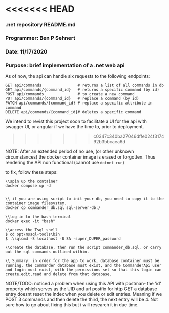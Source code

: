 <<<<<<< HEAD
=======
### .net repository README.md
### Programmer: Ben P Sehnert
### Date: 11/17/2020
### Purpose: brief implementation of a .net web api

As of now, the api can handle six requests to the following endpoints:

```
GET api/commands                # returns a list of all commands in db
GET api/commands/{command_id}   # returns a specific command (by id)
POST api/commands               # to create a new command
PUT api/commands/{command_id}   # replace a command (by id)
PATCH api/commands/{command_id} # replace a specific attribute in command
DELETE api/commands/{command_id}# deletes a specific command 
```
We intend to revist this project soon to facilitate a UI for the api with swagger UI, or angular if we have the time to, prior to deployment.
>>>>>>> c0347c340ba27046dffe024f317492b3bbcaea6d

NOTE: After an extended period of no use, (or other unknown circumstances) the docker container image is 
erased or forgotten. Thus rendering the API non functional (cannot use ```dotnet run```)

to fix, follow these steps:

```
\\spin up the container
docker compose up -d


\\ if you are using script to init your db, you need to copy it to the container image filesystem.
docker cp commander_db.sql sql-server-db:/

\\log in to the bash terminal
docker exec -it "bash"

\\access the Tsql shell
$ cd opt\mssql-tools\bin
$ .\sqlcmd -S localhost -U SA -super_DUPER_password

\\create the database, then run the script commander_db.sql, or carry out the sql commands outlined within.

\\ Summary: in order for the app to work, database container must be running, the Commander database must exist, and the CommanderApi user and login must exist, with the permissions set so that this login can create,edit,read and delete from that database.  
```

NOTE/TODO: noticed a problem when using this API with postman- the 'id' property which serves as the UID and url postfix for http GET a database entry
doesnt reset the index when you delete or edit entries. Meaning if we POST 3 commands and then delete the third, the next entry will be 4. Not sure
how to go about fixing this but i will research it in due time.